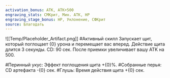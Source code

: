 ```yaml
---
activation_bonus: АТК, АТК+500
engraving_stats: СМКрит, Мин. АТК, HP
engraving_stage_bonus: HP, Уклонение, СФКрит
source: Благодать
---
```

![[Temp/Placeholder_Artifact.png]]
#Активный скилл
Запускает щит, который поглощает {0} урона и перемещает вас вперед. Действие щита длится 3 секунды. CD: 90 сек.
После приемки увеличивает вашу ATK на 500.

#Перинный укус: 
Эффект поглощения щита +{0}%.
#Собранные перья: 
CD артефакта -{0} сек.
#Глушь: 
Время действия щита +{0} сек.
